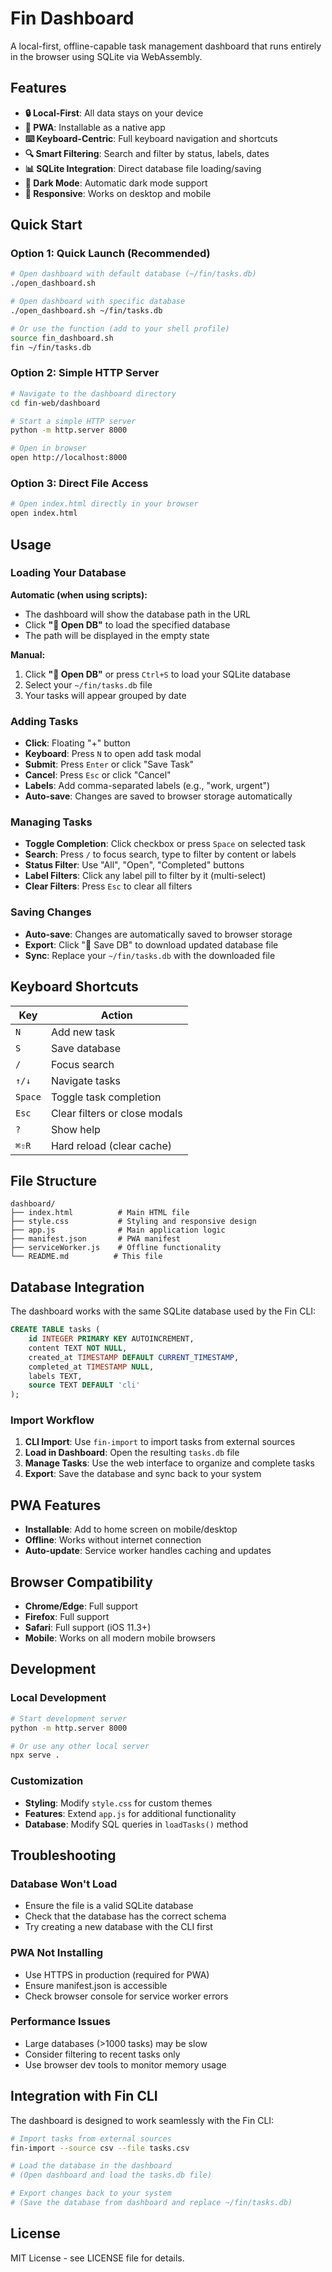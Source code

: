 # Fin Dashboard

A local-first, offline-capable task management dashboard that runs entirely in the browser using SQLite via WebAssembly.

## Features

- **🔒 Local-First**: All data stays on your device
- **📱 PWA**: Installable as a native app
- **⌨️ Keyboard-Centric**: Full keyboard navigation and shortcuts
- **🔍 Smart Filtering**: Search and filter by status, labels, dates
- **📊 SQLite Integration**: Direct database file loading/saving
- **🌙 Dark Mode**: Automatic dark mode support
- **📱 Responsive**: Works on desktop and mobile

## Quick Start

### Option 1: Quick Launch (Recommended)

```bash
# Open dashboard with default database (~/fin/tasks.db)
./open_dashboard.sh

# Open dashboard with specific database
./open_dashboard.sh ~/fin/tasks.db

# Or use the function (add to your shell profile)
source fin_dashboard.sh
fin ~/fin/tasks.db
```

### Option 2: Simple HTTP Server

```bash
# Navigate to the dashboard directory
cd fin-web/dashboard

# Start a simple HTTP server
python -m http.server 8000

# Open in browser
open http://localhost:8000
```

### Option 3: Direct File Access

```bash
# Open index.html directly in your browser
open index.html
```

## Usage

### Loading Your Database

**Automatic (when using scripts):**
- The dashboard will show the database path in the URL
- Click **"📁 Open DB"** to load the specified database
- The path will be displayed in the empty state

**Manual:**
1. Click **"📁 Open DB"** or press `Ctrl+S` to load your SQLite database
2. Select your `~/fin/tasks.db` file
3. Your tasks will appear grouped by date

### Adding Tasks

- **Click**: Floating "+" button
- **Keyboard**: Press `N` to open add task modal
- **Submit**: Press `Enter` or click "Save Task"
- **Cancel**: Press `Esc` or click "Cancel"
- **Labels**: Add comma-separated labels (e.g., "work, urgent")
- **Auto-save**: Changes are saved to browser storage automatically

### Managing Tasks

- **Toggle Completion**: Click checkbox or press `Space` on selected task
- **Search**: Press `/` to focus search, type to filter by content or labels
- **Status Filter**: Use "All", "Open", "Completed" buttons
- **Label Filters**: Click any label pill to filter by it (multi-select)
- **Clear Filters**: Press `Esc` to clear all filters

### Saving Changes

- **Auto-save**: Changes are automatically saved to browser storage
- **Export**: Click "💾 Save DB" to download updated database file
- **Sync**: Replace your `~/fin/tasks.db` with the downloaded file

## Keyboard Shortcuts

| Key | Action |
|-----|--------|
| `N` | Add new task |
| `S` | Save database |
| `/` | Focus search |
| `↑/↓` | Navigate tasks |
| `Space` | Toggle task completion |
| `Esc` | Clear filters or close modals |
| `?` | Show help |
| `⌘⇧R` | Hard reload (clear cache) |

## File Structure

```
dashboard/
├── index.html          # Main HTML file
├── style.css           # Styling and responsive design
├── app.js              # Main application logic
├── manifest.json       # PWA manifest
├── serviceWorker.js    # Offline functionality
└── README.md          # This file
```

## Database Integration

The dashboard works with the same SQLite database used by the Fin CLI:

```sql
CREATE TABLE tasks (
    id INTEGER PRIMARY KEY AUTOINCREMENT,
    content TEXT NOT NULL,
    created_at TIMESTAMP DEFAULT CURRENT_TIMESTAMP,
    completed_at TIMESTAMP NULL,
    labels TEXT,
    source TEXT DEFAULT 'cli'
);
```

### Import Workflow

1. **CLI Import**: Use `fin-import` to import tasks from external sources
2. **Load in Dashboard**: Open the resulting `tasks.db` file
3. **Manage Tasks**: Use the web interface to organize and complete tasks
4. **Export**: Save the database and sync back to your system

## PWA Features

- **Installable**: Add to home screen on mobile/desktop
- **Offline**: Works without internet connection
- **Auto-update**: Service worker handles caching and updates

## Browser Compatibility

- **Chrome/Edge**: Full support
- **Firefox**: Full support
- **Safari**: Full support (iOS 11.3+)
- **Mobile**: Works on all modern mobile browsers

## Development

### Local Development

```bash
# Start development server
python -m http.server 8000

# Or use any other local server
npx serve .
```

### Customization

- **Styling**: Modify `style.css` for custom themes
- **Features**: Extend `app.js` for additional functionality
- **Database**: Modify SQL queries in `loadTasks()` method

## Troubleshooting

### Database Won't Load
- Ensure the file is a valid SQLite database
- Check that the database has the correct schema
- Try creating a new database with the CLI first

### PWA Not Installing
- Use HTTPS in production (required for PWA)
- Ensure manifest.json is accessible
- Check browser console for service worker errors

### Performance Issues
- Large databases (>1000 tasks) may be slow
- Consider filtering to recent tasks only
- Use browser dev tools to monitor memory usage

## Integration with Fin CLI

The dashboard is designed to work seamlessly with the Fin CLI:

```bash
# Import tasks from external sources
fin-import --source csv --file tasks.csv

# Load the database in the dashboard
# (Open dashboard and load the tasks.db file)

# Export changes back to your system
# (Save the database from dashboard and replace ~/fin/tasks.db)
```

## License

MIT License - see LICENSE file for details. 